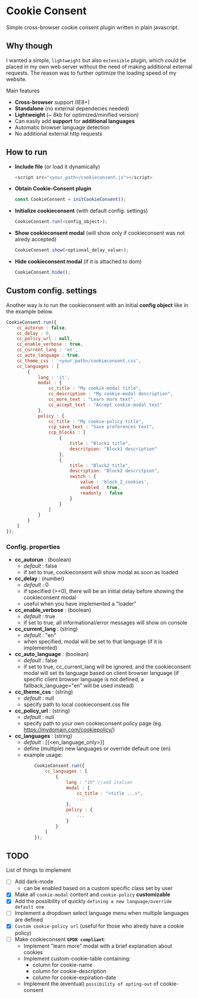 # Cookie Consent
Simple cross-browser cookie consent plugin written in plain javascript.

## Why though
I wanted a simple, `lightweight` but also `extensible` plugin, which could be placed in my own web server without the need of making additional external requests. The reason was to further optimize the loading speed of my website.

Main features
- __Cross-browser__ support (IE8+)
- __Standalone__ (no external dependecies needed)
- __Lightweight__ (~ 8kb for optimized/minified version)
- Can easily add __support__ for __additional languages__
- Automatic browser language detection
- No additional external http requests

## How to run
- __Include file__ (or load it dynamically)
	```javascript
	<script src="<your_path>/cookieconsent.js"></script>
	```
- __Obtain Cookie-Consent plugin__ 
	```javascript
	const CookieConsent = initCookieConsent();
	```
- __Initialize cookieconsent__ (with default config. settings)
	```javascript
	CookieConsent.run(<config_object>);
	```
- __Show cookieconsent modal__ (will show only if cookieconsent was not alredy accepted)
	```javascript
	CookieConsent.show(<optional_delay_value>);
	```
- __Hide cookieconsent modal__ (if it is attached to dom)
	```javascript
	CookieConsent.hide();
	```

## Custom config. settings
Another way is to run the cookieconsent with an initial __config object__ like in the example below. 
```javascript
CookieConsent.run({
	cc_autorun : false, 						
	cc_delay : 0,								
	cc_policy_url : null,				
	cc_enable_verbose : true,					
	cc_current_lang : 'en',	
	cc_auto_language : true,					
	cc_theme_css : '<your_path>/cookieconsent.css',
	cc_languages : [
		{
			lang : 'it',
			modal : {
				cc_title : "My cookie-modal title",
				cc_description : "My cookie-modal description",
				cc_more_text : "Learn more text",
				cc_accept_text : "Accept cookie-modal text"
			},
			policy : {
				cc_title : "My cookie-policy title",
				ccp_save_text : "Save preferences text",
				ccp_blocks : [
					{
						title : "Block1 title",
						descritpion: "Block1 description"
					},
					{
						title : "Block2 title",
						description: "Block2 descritpion",
						switch : {
							value : 'block_2_cookies',
							enabled : true,
							readonly : false
						}
					}
				]
			}
		}
	]
});
```

### Config. properties
- __cc_autorun__ : (boolean)
	- *default* : false
	- if set to true, cookieconsent will show modal as soon as loaded
- __cc_delay__ : (number)
	- *default* : 0
	- if specified (>=0), there will be an initial delay before showing the cookieconsent modal
	- useful when you have implemented a "loader"
- __cc_enable_verbose__ : (boolean) 
	- *default* : true
	- if set to true, all informational/error messages will show on console
- __cc_current_lang__ : (string)
	- *default* : "en"
	- when specified, modal will be set to that language (if it is implemented)
- __cc_auto_language__ : (boolean)
	- *default* : false
	- if set to true, cc_current_lang will be ignored, and the cookieconsent modal will set its language based on client browser language (if specific client browser language is not defined, a fallback_language="en" will be used instead)
- __cc_theme_css__ : (string)
	- *default* : null
	- specify path to local cookieconsent.css file
- __cc_policy_url__ : (string)
	- *default* : null
	- specify path to your own cookieconsent policy page (eg. https://mydomain.com/cookiepolicy/)
- __cc_languages__ : (string)
	- *default* : [{<en_language_only>}]
	- define (multiple) new languages or override default one (en)
	- example usage:
		```javascript
			CookieConsent.run({
				cc_languages : [
					{
						lang : "it"	//add italian
						modal : {
							cc_title : "<title ...>",
							...
						},
						policy : {
							...
						}
					}
				]
			});
		```

## TODO
List of things to implement
- [ ] Add dark-mode 
	- can be enabled based on a custom specific class set by user
- [x] Make all `cookie-modal` content and `cookie-policy` __customizable__
- [x] Add the possibility of quickly `defining a new language/override default one` 
- [ ] Implement a dropdown select language menu when multiple languages are defined
- [x] `Custom cookie-policy url` (useful for those who alredy have a cookie policy)
- [ ] Make cookieconsent **`GPDR compliant`**:
	- Implement "learn more" modal with a brief explanation about cookies
	- Implement custom-cookie-table containing:
		- column for cookie-name
		- column for cookie-description
		- column for cookie-expiration-date
	- Implement the (eventual) `possibility of opting-out` of cookie-consent
